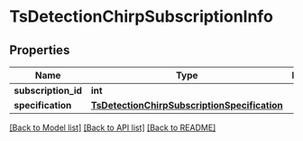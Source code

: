 # TsDetectionChirpSubscriptionInfo

## Properties
Name | Type | Description | Notes
------------ | ------------- | ------------- | -------------
**subscription_id** | **int** |  | [optional] 
**specification** | [**TsDetectionChirpSubscriptionSpecification**](TsDetectionChirpSubscriptionSpecification.md) |  | 

[[Back to Model list]](../README.md#documentation-for-models) [[Back to API list]](../README.md#documentation-for-api-endpoints) [[Back to README]](../README.md)


